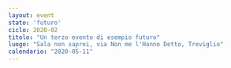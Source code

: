```yaml
---
layout: event
stato: 'futuro'
ciclo: 2020-02
titolo: "Un terzo evento di esempio futuro"
luogo: "Sala non saprei, via Non me l'Hanno Detto, Treviglio"
calendario: "2020-05-11"
---
```

